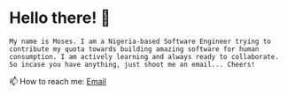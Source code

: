 # Hello there! 👋

`My name is Moses. I am a Nigeria-based Software Engineer trying to contribute my quota towards building amazing software for human consumption. I am actively learning and always ready to collaborate. So incase you have anything, just shoot me an email... Cheers!`

📫 How to reach me: [Email](mailto:mosesaizee@outlook.com)

<!--
**azmomaisontech/azmomaisontech** is a ✨ _special_ ✨ repository because its `README.md` (this file) appears on your GitHub profile.

Here are some ideas to get you started:

- 🔭 I’m currently working on ...
- 🌱 I’m currently learning ...
- 👯 I’m looking to collaborate on ...
- 🤔 I’m looking for help with ...
- 💬 Ask me about ...
- 📫 How to reach me: ...
- 😄 Pronouns: ...
- ⚡ Fun fact: ...
-->
